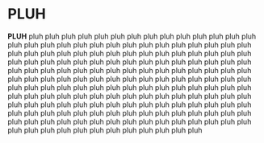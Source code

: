 PLUH
====

**PLUH**
pluh pluh pluh pluh pluh pluh pluh pluh pluh pluh pluh
pluh pluh pluh pluh pluh pluh pluh pluh pluh pluh pluh
pluh pluh pluh pluh pluh pluh pluh pluh pluh pluh pluh
pluh pluh pluh pluh pluh pluh pluh pluh pluh pluh pluh
pluh pluh pluh pluh pluh pluh pluh pluh pluh pluh pluh
pluh pluh pluh pluh pluh pluh pluh pluh pluh pluh pluh
pluh pluh pluh pluh pluh pluh pluh pluh pluh pluh pluh
pluh pluh pluh pluh pluh pluh pluh pluh pluh pluh pluh
pluh pluh pluh pluh pluh pluh pluh pluh pluh pluh pluh
pluh pluh pluh pluh pluh pluh pluh pluh pluh pluh pluh
pluh pluh pluh pluh pluh pluh pluh pluh pluh pluh pluh
pluh pluh pluh pluh pluh pluh pluh pluh pluh pluh pluh
pluh pluh pluh pluh pluh pluh pluh pluh pluh pluh pluh
pluh pluh pluh pluh pluh pluh pluh pluh pluh pluh pluh
pluh pluh pluh pluh pluh pluh pluh pluh pluh pluh pluh
pluh pluh pluh pluh pluh pluh pluh pluh pluh pluh pluh
